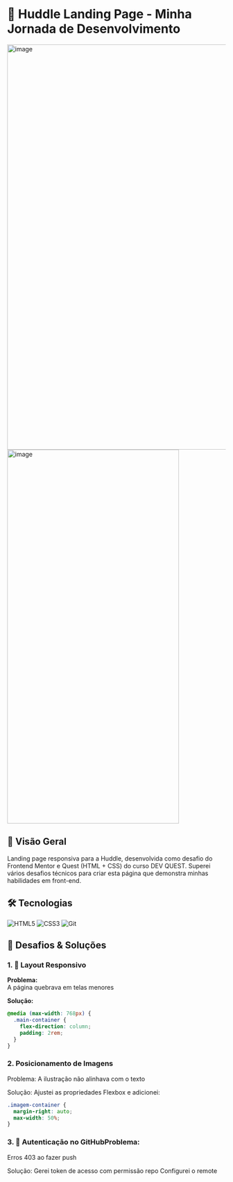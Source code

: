 # 📱 Huddle Landing Page - Minha Jornada de Desenvolvimento
<img width="1889" height="934" alt="image" src="https://github.com/user-attachments/assets/e7980a45-8511-4c44-ac93-413eef77a087" />
<img width="396" height="862" alt="image" src="https://github.com/user-attachments/assets/04d544b8-c4bc-41b1-b788-052753949ca7" />


## 📌 Visão Geral
Landing page responsiva para a Huddle, desenvolvida como desafio do Frontend Mentor e Quest (HTML + CSS) do curso DEV QUEST. Superei vários desafios técnicos para criar esta página que demonstra minhas habilidades em front-end.

## 🛠 Tecnologias
![HTML5](https://img.shields.io/badge/HTML5-E34F26?style=flat&logo=html5&logoColor=white)
![CSS3](https://img.shields.io/badge/CSS3-1572B6?style=flat&logo=css3&logoColor=white)
![Git](https://img.shields.io/badge/Git-F05032?style=flat&logo=git&logoColor=white)

## 🎯 Desafios & Soluções

### 1. 🔄 Layout Responsivo
**Problema:**  
A página quebrava em telas menores

**Solução:**  
```css
@media (max-width: 768px) {
  .main-container {
    flex-direction: column;
    padding: 2rem;
  }
}
```
### 2. Posicionamento de Imagens
Problema:
A ilustração não alinhava com o texto

Solução:
Ajustei as propriedades Flexbox e adicionei:

```css
.imagem-container {
  margin-right: auto;
  max-width: 50%;
}
```


### 3. 🔑 Autenticação no GitHubProblema:
Erros 403 ao fazer push

Solução:
Gerei token de acesso com permissão repo
Configurei o remote

